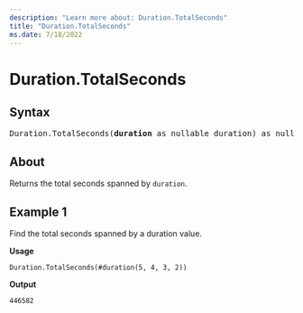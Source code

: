 ```yaml
---
description: "Learn more about: Duration.TotalSeconds"
title: "Duration.TotalSeconds"
ms.date: 7/18/2022
---
```

# Duration.TotalSeconds

## Syntax

<pre>
Duration.TotalSeconds(<b>duration</b> as nullable duration) as nullable number
</pre>
  
## About

Returns the total seconds spanned by `duration`.

## Example 1

Find the total seconds spanned by a duration value.

**Usage**

```powerquery-m
Duration.TotalSeconds(#duration(5, 4, 3, 2))
```

**Output**

`446582`
